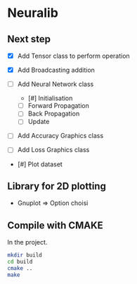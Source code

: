 # Neuralib

## Next step

- [X] Add Tensor class to perform operation
- [X] Add Broadcasting addition

- [ ] Add Neural Network class
    - [#] Initialisation
    - [ ] Forward Propagation
    - [ ] Back Propagation
    - [ ] Update
- [ ] Add Accuracy Graphics class
- [ ] Add Loss Graphics class
- [#] Plot dataset

## Library for 2D plotting

- Gnuplot => Option choisi

## Compile with CMAKE

In the project.

```bash
mkdir build
cd build
cmake ..
make
```